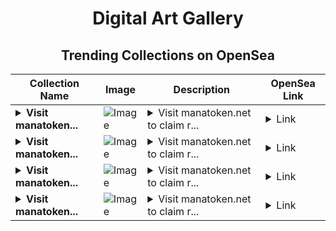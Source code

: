 <div align="center">

# Digital Art Gallery

## Trending Collections on OpenSea

| Collection Name                       | Image                                                                                     | Description                       | OpenSea Link                                                                                          |
|---------------------------------------|-------------------------------------------------------------------------------------------|-----------------------------------|--------------------------------------------------------------------------------------------------------|
| **<details><summary>Visit manatoken...</summary>Visit manatoken.net to claim rewards</details>** | ![Image](https://i.seadn.io/s/raw/files/9523e8ee9dc739e250d956b802f130d9.png?w=500&auto=format?w=200&auto=format) | <details><summary>Visit manatoken.net to claim r...</summary>Visit manatoken.net to claim rewards</details> | <details><summary>Link</summary>[Visit manatoken.net to claim rewards](https://opensea.io/collection/visit-manatoken-net-to-claim-rewards-42)</details> |
| **<details><summary>Visit manatoken...</summary>Visit manatoken.net to claim rewards</details>** | ![Image](https://i.seadn.io/s/raw/files/9523e8ee9dc739e250d956b802f130d9.png?w=500&auto=format?w=200&auto=format) | <details><summary>Visit manatoken.net to claim r...</summary>Visit manatoken.net to claim rewards</details> | <details><summary>Link</summary>[Visit manatoken.net to claim rewards](https://opensea.io/collection/visit-manatoken-net-to-claim-rewards-41)</details> |
| **<details><summary>Visit manatoken...</summary>Visit manatoken.net to claim rewards</details>** | ![Image](https://i.seadn.io/s/raw/files/9523e8ee9dc739e250d956b802f130d9.png?w=500&auto=format?w=200&auto=format) | <details><summary>Visit manatoken.net to claim r...</summary>Visit manatoken.net to claim rewards</details> | <details><summary>Link</summary>[Visit manatoken.net to claim rewards](https://opensea.io/collection/visit-manatoken-net-to-claim-rewards-40)</details> |
| **<details><summary>Visit manatoken...</summary>Visit manatoken.net to claim rewards</details>** | ![Image](https://i.seadn.io/s/raw/files/9523e8ee9dc739e250d956b802f130d9.png?w=500&auto=format?w=200&auto=format) | <details><summary>Visit manatoken.net to claim r...</summary>Visit manatoken.net to claim rewards</details> | <details><summary>Link</summary>[Visit manatoken.net to claim rewards](https://opensea.io/collection/visit-manatoken-net-to-claim-rewards-39)</details> |

</div>
